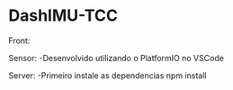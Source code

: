 # DashIMU-TCC
Front:

Sensor:
-Desenvolvido utilizando o PlatformIO no VSCode

Server:
-Primeiro instale as dependencias
    npm install
